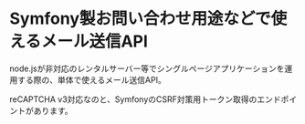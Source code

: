 # Symfony製お問い合わせ用途などで使えるメール送信API

node.jsが非対応のレンタルサーバー等でシングルページアプリケーションを運用する際の、単体で使えるメール送信API。

reCAPTCHA v3対応なのと、SymfonyのCSRF対策用トークン取得のエンドポイントがあります。
